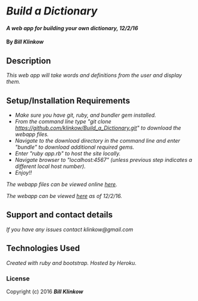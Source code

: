 # _Build a Dictionary_

#### _A web app for building your own dictionary, 12/2/16_

#### By _**Bill Klinkow**_

## Description

_This web app will take words and definitions from the user and display them._

## Setup/Installation Requirements

* _Make sure you have git, ruby, and bundler gem installed._
* _From the command line type "git clone https://github.com/klinkow/Build_a_Dictionary.git" to download the webapp files._
* _Navigate to the download directory in the command line and enter "bundle" to download additional required gems._
* _Enter "ruby app.rb" to host the site locally._
* _Navigate browser to "localhost:4567" (unless previous step indicates a different local host number)._
* _Enjoy!!_

_The webapp files can be viewed online [here](https://github.com/klinkow/Build_a_Dictionary)._

_The webapp can be viewed [here](https://immense-woodland-26205.herokuapp.com/) as of 12/2/16._

## Support and contact details

_If you have any issues contact klinkow@gmail.com_

## Technologies Used

_Created with ruby and bootstrap. Hosted by Heroku._

### License

Copyright (c) 2016 **_Bill Klinkow_**
